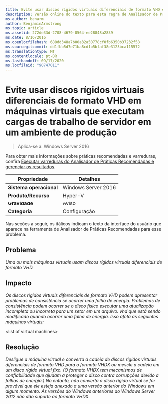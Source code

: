 ```yaml
---
title: Evite usar discos rígidos virtuais diferenciais de formato VHD em máquinas virtuais que executam cargas de trabalho de servidor em um ambiente de produção
description: Versão online do texto para esta regra de Analisador de Práticas Recomendadas.
ms.author: benarm
author: BenjaminArmstrong
ms.topic: article
ms.assetid: 272de33d-2708-4679-8564-ee28848a2839
ms.date: 8/16/2016
ms.openlocfilehash: 688dd348a7b00a32a50778cf0fb6350b37232f58
ms.sourcegitcommit: dd1fbb5d7e71ba8cd1b5bfaf38e3123bca115572
ms.translationtype: MT
ms.contentlocale: pt-BR
ms.lasthandoff: 09/17/2020
ms.locfileid: "90747011"
---
```

# <a name="avoid-using-vhd-format-differencing-virtual-hard-disks-on-virtual-machines-that-run-server-workloads-in-a-production-environment"></a>Evite usar discos rígidos virtuais diferenciais de formato VHD em máquinas virtuais que executam cargas de trabalho de servidor em um ambiente de produção

>Aplica-se a: Windows Server 2016

Para obter mais informações sobre práticas recomendadas e varreduras, confira [Executar varreduras do Analisador de Práticas Recomendadas e gerenciar os resultados](https://go.microsoft.com/fwlink/p/?LinkID=223177).

|Propriedade|Detalhes|
|-|-|
|**Sistema operacional**|Windows Server 2016|
|**Produto/Recurso**|Hyper-V|
|**Gravidade**|Aviso|
|**Categoria**|Configuração|

Nas seções a seguir, os itálicos indicam o texto da interface do usuário que aparece na ferramenta de Analisador de Práticas Recomendadas para esse problema.

## <a name="issue"></a>**Problema**
*Uma ou mais máquinas virtuais usam discos rígidos virtuais diferenciais de formato VHD.*

## <a name="impact"></a>**Impacto**
*Os discos rígidos virtuais diferenciais de formato VHD podem apresentar problemas de consistência se ocorrer uma falha de energia. Problemas de consistência podem ocorrer se o disco físico executar uma atualização incompleta ou incorreta para um setor em um arquivo. vhd que está sendo modificado quando ocorrer uma falha de energia. Isso afeta as seguintes máquinas virtuais:*

\<list of virtual machines>

## <a name="resolution"></a>**Resolução**
*Desligue a máquina virtual e converta a cadeia de discos rígidos virtuais diferenciais de formato VHD para o formato VHDX ou mescle a cadeia em um disco rígido virtual fixo. (O formato VHDX tem mecanismos de confiabilidade que ajudam a proteger o disco contra corrupções devido a falhas de energia.) No entanto, não converta o disco rígido virtual se for provável que ele esteja anexado a uma versão anterior do Windows em algum momento. As versões do Windows anteriores ao Windows Server 2012 não dão suporte ao formato VHDX.*



